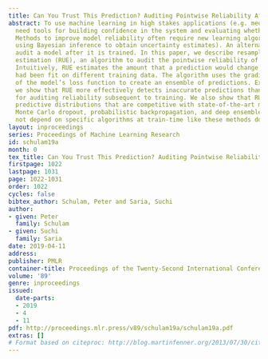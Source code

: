 ```yaml
---
title: Can You Trust This Prediction? Auditing Pointwise Reliability After Learning
abstract: To use machine learning in high stakes applications (e.g. medicine), we
  need tools for building confidence in the system and evaluating whether it is reliable.
  Methods to improve model reliability often require new learning algorithms (e.g.
  using Bayesian inference to obtain uncertainty estimates). An alternative is to
  audit a model after it is trained. In this paper, we describe resampling uncertainty
  estimation (RUE), an algorithm to audit the pointwise reliability of predictions.
  Intuitively, RUE estimates the amount that a prediction would change if the model
  had been fit on different training data. The algorithm uses the gradient and Hessian
  of the model’s loss function to create an ensemble of predictions. Experimentally,
  we show that RUE more effectively detects inaccurate predictions than existing tools
  for auditing reliability subsequent to training. We also show that RUE can create
  predictive distributions that are competitive with state-of-the-art methods like
  Monte Carlo dropout, probabilistic backpropagation, and deep ensembles, but does
  not depend on specific algorithms at train-time like these methods do.
layout: inproceedings
series: Proceedings of Machine Learning Research
id: schulam19a
month: 0
tex_title: Can You Trust This Prediction? Auditing Pointwise Reliability After Learning
firstpage: 1022
lastpage: 1031
page: 1022-1031
order: 1022
cycles: false
bibtex_author: Schulam, Peter and Saria, Suchi
author:
- given: Peter
  family: Schulam
- given: Suchi
  family: Saria
date: 2019-04-11
address: 
publisher: PMLR
container-title: Proceedings of the Twenty-Second International Conference on Artificial Intelligence and Statistics
volume: '89'
genre: inproceedings
issued:
  date-parts:
  - 2019
  - 4
  - 11
pdf: http://proceedings.mlr.press/v89/schulam19a/schulam19a.pdf
extras: []
# Format based on citeproc: http://blog.martinfenner.org/2013/07/30/citeproc-yaml-for-bibliographies/
---
```

